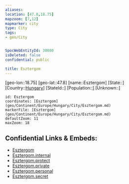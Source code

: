 ```yaml
---
aliases: 
location: [47.8,18.75]
mapzoom: [7,12] 
mapmarker: city 
type: City
tags:
- geo/City


SpocWebEntityId: 30080
isDeleted: false
confidential: public

title: Esztergom
---
```

[geo-lon::18.75]
[geo-lat::47.8]
[name::Esztergom]
[State::]
[Country::[Hungary](geo/Continent/Europe/Hungary.md)]
[StateId::]
[Population::]
[Unknown::]


```leaflet
id: Esztergom
coordinates: [Esztergom](geo/Continent/Europe/Hungary/City/Esztergom.md)
markerFile: [Esztergom](geo/Continent/Europe/Hungary/City/Esztergom.md)
defaultZoom: 11 
maxZoom: 18
```


## Confidential Links & Embeds: 
- [Esztergom](../../../../../../_public/geo/Continent/Europe/Hungary/City/Esztergom.md) 
- [Esztergom.internal](../../../../../../_internal/geo/Continent/Europe/Hungary/City/Esztergom.internal.md) 
- [Esztergom.protect](../../../../../../_protect/geo/Continent/Europe/Hungary/City/Esztergom.protect.md) 
- [Esztergom.private](../../../../../../_private/geo/Continent/Europe/Hungary/City/Esztergom.private.md) 
- [Esztergom.personal](../../../../../../_personal/geo/Continent/Europe/Hungary/City/Esztergom.personal.md) 
- [Esztergom.secret](../../../../../../_secret/geo/Continent/Europe/Hungary/City/Esztergom.secret.md) 
